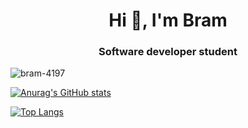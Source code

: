 <h1 align="center">Hi 👋, I'm Bram</h1>

<h3 align="center">Software developer student</h3>
<p align="left"> <img src="https://komarev.com/ghpvc/?username=bram-4197&label=Profile%20views&color=0e75b6&style=flat" alt="bram-4197" /> </p>

[![Anurag's GitHub stats](https://github-readme-stats.vercel.app/api?username=Bram-4197&theme=transparent)](https://github.com/anuraghazra/github-readme-stats&theme=transparent)

[![Top Langs](https://github-readme-stats.vercel.app/api/top-langs/?username=Bram-4197&layout=compact&theme=transparent)](https://github.com/anuraghazra/github-readme-stats&theme=transparent)
